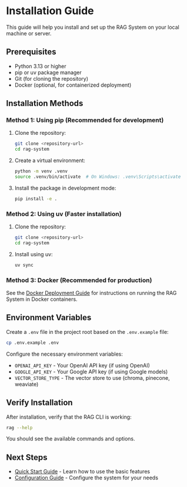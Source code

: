 # Installation Guide

This guide will help you install and set up the RAG System on your local machine or server.

## Prerequisites

- Python 3.13 or higher
- pip or uv package manager
- Git (for cloning the repository)
- Docker (optional, for containerized deployment)

## Installation Methods

### Method 1: Using pip (Recommended for development)

1. Clone the repository:
   ```bash
   git clone <repository-url>
   cd rag-system
   ```

2. Create a virtual environment:
   ```bash
   python -m venv .venv
   source .venv/bin/activate  # On Windows: .venv\Scripts\activate
   ```

3. Install the package in development mode:
   ```bash
   pip install -e .
   ```

### Method 2: Using uv (Faster installation)

1. Clone the repository:
   ```bash
   git clone <repository-url>
   cd rag-system
   ```

2. Install using uv:
   ```bash
   uv sync
   ```

### Method 3: Docker (Recommended for production)

See the [Docker Deployment Guide](../deployment/docker.md) for instructions on running the RAG System in Docker containers.

## Environment Variables

Create a `.env` file in the project root based on the `.env.example` file:

```bash
cp .env.example .env
```

Configure the necessary environment variables:
- `OPENAI_API_KEY` - Your OpenAI API key (if using OpenAI)
- `GOOGLE_API_KEY` - Your Google API key (if using Google models)
- `VECTOR_STORE_TYPE` - The vector store to use (chroma, pinecone, weaviate)

## Verify Installation

After installation, verify that the RAG CLI is working:

```bash
rag --help
```

You should see the available commands and options.

## Next Steps

- [Quick Start Guide](quick-start.md) - Learn how to use the basic features
- [Configuration Guide](../configuration/configuration-reference.md) - Configure the system for your needs